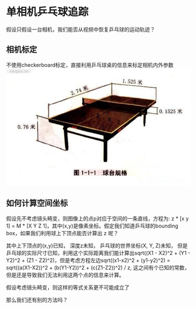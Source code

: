 # 单相机乒乓球追踪 #
假设只假设一台相机，我们能否从视频中恢复乒乓球的运动轨迹？

## 相机标定 ##
不使用checkerboard标定，直接利用乒乓球桌的信息来标定相机内外参数![球桌尺寸](table.jpg)

## 如何计算空间坐标 ##
假设先不考虑镜头畸变，则图像上的点p对应于空间的一条直线，方程为: z * [x y 1] = M * [X Y Z 1]，其中(x,y)是像素坐标。假定我们知道乒乓球的bounding box，如果我们利用球上下顶点能否计算出 z 呢？

其中上下顶点的(x,y)已知， 深度z未知， 乒乓球的世界坐标(X, Y, Z)未知， 但是乒乓球的实际尺寸已知，利用这个实际距离我们能计算出sqrt((X1 - X2)^2 + (Y1 - Y2)^2 + (Z1 - Z2)^2)，但是考虑方程左边sqrt((x1-x2)^2 + (y1-y2)^2) = sqrt((a(X1-X2))^2 + (b(Y1-Y2))^2 + (c(Z1-Z2))^2) / z, 这之间有个已知的常数，但是还是导致我们无法利用这两个点的信息来计算。

假设考虑镜头畸变，则这样的等式关系更不可能成立了

那么我们还有别的方法吗？

